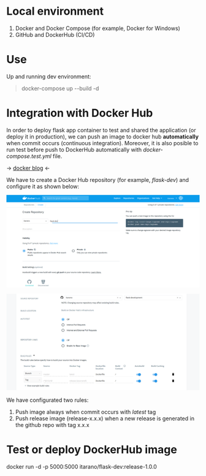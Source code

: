 # Local environment

1. Docker and Docker Compose (for example, Docker for Windows)
2. GitHub and DockerHub (CI/CD)

# Use

Up and running dev environment:
>docker-compose up --build -d 

# Integration with Docker Hub

In order to deploy flask app container to test and shared the application (or deploy it in production), we can push an image to docker hub **automatically** when commit occurs (continuous integration). Moreover, it is also posible to run test before push to DockerHub automatically with *docker-compose.test.yml* file. 

&rarr; [docker blog](!https://www.docker.com/blog/how-to-build-and-test-your-docker-images-in-the-cloud-with-docker-hub/) &larr;

We have to create a Docker Hub repository (for example, *flask-dev*) and configure it as shown below:

![Docker Hub Configuration](/assets/dockerhub1.png)

![Docker Hub Configuration](/assets/dockerhub2.png)

We have configurated two rules:
1. Push image always when commit occurs with *latest* tag
2. Push release image (release-x.x.x) when a new release is generated in the github repo with tag x.x.x

# Test or deploy DockerHub image

docker run -d -p 5000:5000 itarano/flask-dev:release-1.0.0